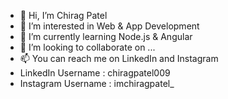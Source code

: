 - 👋 Hi, I’m Chirag Patel
- 👀 I’m interested in Web & App Development
- 🌱 I’m currently learning Node.js & Angular
- 💞️ I’m looking to collaborate on ...
- 📫 You can reach me on LinkedIn and Instagram
- LinkedIn Username : chiragpatel009
- Instagram Username : imchiragpatel_
<!---
ChiragPatel-dev/ChiragPatel-dev is a ✨ special ✨ repository because its `README.md` (this file) appears on your GitHub profile.
You can click the Preview link to take a look at your changes.
--->
